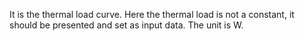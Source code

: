 It is the thermal load curve. Here the thermal load is not a constant, it should be presented and set as input data. The unit is W.
